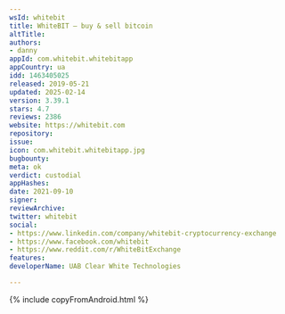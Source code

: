 ```yaml
---
wsId: whitebit
title: WhiteBIT – buy & sell bitcoin
altTitle: 
authors:
- danny
appId: com.whitebit.whitebitapp
appCountry: ua
idd: 1463405025
released: 2019-05-21
updated: 2025-02-14
version: 3.39.1
stars: 4.7
reviews: 2386
website: https://whitebit.com
repository: 
issue: 
icon: com.whitebit.whitebitapp.jpg
bugbounty: 
meta: ok
verdict: custodial
appHashes: 
date: 2021-09-10
signer: 
reviewArchive: 
twitter: whitebit
social:
- https://www.linkedin.com/company/whitebit-cryptocurrency-exchange
- https://www.facebook.com/whitebit
- https://www.reddit.com/r/WhiteBitExchange
features: 
developerName: UAB Clear White Technologies

---
```


{% include copyFromAndroid.html %}